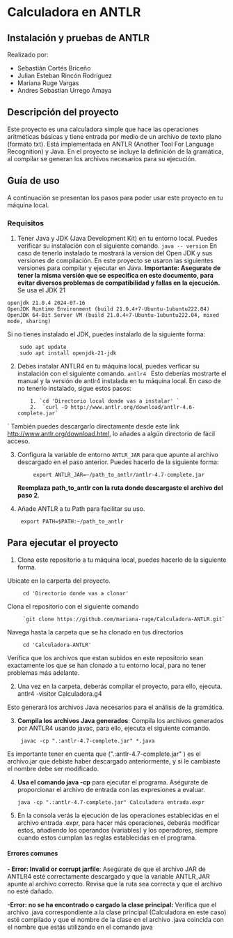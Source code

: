 # Calculadora en ANTLR
## Instalación y pruebas de ANTLR


Realizado por:

- Sebastián Cortés Briceño
- Julian Esteban Rincón Rodríguez
- Mariana Ruge Vargas
-  Andres Sebastian Urrego Amaya

## Descripción del proyecto
Este proyecto es una calculadora simple que hace las operaciones aritméticas básicas y tiene entrada por medio de un archivo de texto plano (formato txt). Está implementada en ANTLR (Another Tool For Language Recognition) y Java. En el proyecto se incluye la definición de la gramática, al compilar se generan los archivos necesarios para su ejecución.

## Guía de uso
A continuación se presentan los pasos para poder usar este proyecto en tu máquina local.
### Requisitos
1. Tener Java  y JDK (Java Development Kit) en tu entorno local. Puedes verificar su instalación con el siguiente comando.
`
java -- version
`
En caso de tenerlo instalado te mostrará la version del Open JDK y sus versiones de compilación.
En este proyecto se usaron las siguientes versiones para compilar y ejecutar en Java.
**Importante: Asegurate de tener la misma versión que se especifica en este documento, para evitar diversos problemas de compatibilidad y fallas en la ejecución.**
Se usa el JDK 21
````shell
openjdk 21.0.4 2024-07-16
OpenJDK Runtime Environment (build 21.0.4+7-Ubuntu-1ubuntu222.04)
OpenJDK 64-Bit Server VM (build 21.0.4+7-Ubuntu-1ubuntu222.04, mixed mode, sharing)
````
Si no tienes instalado el JDK, puedes instalarlo de la siguiente forma:
````shell
	sudo apt update
	sudo apt install openjdk-21-jdk
````

2. Debes instalar ANTLR4 en tu máquina local, puedes verficar su instalación con el siguiente comando.
	`
	antlr4 
	`
	Esto deberías mostrarte el manual y la versión de antlr4 instalada en tu máquina local.
	En caso de no tenerlo instalado, sigue estos pasos:
	````shell
		1. `cd 'Directorio local donde vas a instalar' ` 
		2.  `curl -O http://www.antlr.org/download/antlr-4.6-complete.jar` 
	````
`
	También puedes descargarlo directamente desde este  link http://www.antlr.org/download.html, lo añades a algún directorio de fácil acceso.

3. Configura la variable de entorno `ANTLR_JAR` para que apunte al archivo descargado en el paso anterior. Puedes hacerlo de la siguiente forma:
	
			export ANTLR_JAR=~/path_to_antlr/antlr-4.7-complete.jar
	
	**Reemplaza path_to_antlr con la ruta donde descargaste el archivo del paso 2**.

4. Añade ANTLR a tu Path para facilitar su uso.
	
		export PATH=$PATH:~/path_to_antlr
	


## Para ejecutar el proyecto
1. Clona este repositorio a tu máquina local, puedes hacerlo de la siguiente forma.

Ubicate en la carperta del proyecto.

		 cd 'Directorio donde vas a clonar'

Clona el repositorio con el siguiente comando

		 `git clone https://github.com/mariana-ruge/Calculadora-ANTLR.git`

Navega hasta la carpeta que se ha clonado en tus directorios

		 cd 'Calculadora-ANTLR'

Verifica que los archivos que estan subidos en este repositorio sean exactamente los que se han clonado a tu entorno local, para no tener problemas más adelante.

2.  Una vez en la carpeta,  deberás compilar el proyecto, para ello, ejecuta.
		antlr4 -visitor Calculadora.g4

Esto generará los archivos Java necesarios para el análisis de la gramática.

3. **Compila los archivos Java generados**: Compila los archivos generados por ANTLR4 usando javac, para ello, ejecuta el siguiente comando. 

		javac -cp ".:antlr-4.7-complete.jar" *.java

Es importante tener en cuenta  que  (".:antlr-4.7-complete.jar" ) es el archivo.jar que debiste haber descargado anteriormente, y si le cambiaste el nombre debe ser modificado.

4.  **Usa el  comando java -cp** para ejecutar el programa. Aségurate de proporcionar el archivo de entrada con las expresiones a evaluar.

		java -cp ".:antlr-4.7-complete.jar" Calculadora entrada.expr

5. En la consola verás la ejecución de las operaciones establecidas en el archivo entrada .expr,  para hacer más operaciones, deberás modificar estos, añadiendo los operandos (variables) y los operadores, siempre cuando estos cumplan las reglas establecidas en el programa.

#### Errores comunes
**- Error: Invalid or corrupt jarfile**: Asegúrate de que el archivo JAR de ANTLR4 esté correctamente descargado y que la variable ANTLR_JAR apunte al archivo correcto. Revisa que la ruta sea correcta y que el archivo no esté dañado.


**-Error: no se ha encontrado o cargado la clase principal:** Verifica que el archivo .java correspondiente a la clase principal (Calculadora en este caso) esté compilado y que el nombre de la clase en el archivo .java coincida con el nombre que estás utilizando en el comando java

